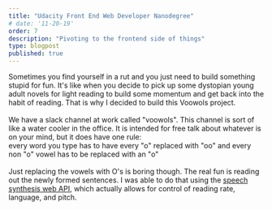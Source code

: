 ```yaml
---
title: "Udacity Front End Web Developer Nanodegree"
# date: '11-20-19'
order: 7
description: "Pivoting to the frontend side of things"
type: blogpost
published: true
---
```

Sometimes you find yourself in a rut and you just need to build something stupid for fun. It's like when you decide to pick up some dystopian young adult novels for light reading to build some momentum and get back into the habit of reading. That is why I decided to build this Voowols project. 
<br><br>
We have a slack channel at work called "voowols". This channel is sort of like a water cooler in the office. It is intended for free talk about whatever is on your mind, but it does have one rule: <br>
every word you type has to have every "o" replaced with "oo" and every non "o" vowel has to be replaced with an "o"
<br><br>
Just replacing the vowels with O's is boring though. The real fun is reading out the newly formed sentences. I was able to do that using the [speech synthesis web API](https://developer.mozilla.org/en-US/docs/Web/API/SpeechSynthesis), which actually allows for control of reading rate, language, and pitch. 